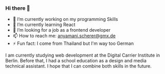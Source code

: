 ### Hi there 👋


- 🔭 I’m currently working on my programming Skills
- 🌱 I’m currently learning React
- 👯 I’m looking for a job as a frontend developer
- 📫 How to reach me: anyamani.scherer@gmx.de
- ⚡ Fun fact: I come from Thailand but I'm way too German


I am currently studying web development at the Digital Carrier Institute in Berlin. Before that, I had a school education as a design and media technical assistant. I hope that I can combine both skills in the future.
